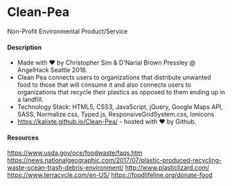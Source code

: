 # Clean-Pea
Non-Profit Environmental Product/Service

#### Description

* Made with ♥ by Christopher Sim & D'Narial Brown Pressley @ AngelHack Seattle 2018.
* Clean Pea connects users to organizations that distribute unwanted food to those that will consume it and also connects users to organizations that recycle their plastics as opposed to them ending up in a landfill.
* Technology Stack: HTML5, CSS3, JavaScript, jQuery, Google Maps API, SASS, Normalize.css, Typed.js, ResponsiveGridSystem.css, Ionicons
* https://kalixte.github.io/Clean-Pea/ - hosted with ♥ by Github.

#### Resources
https://www.usda.gov/oce/foodwaste/faqs.htm
https://news.nationalgeographic.com/2017/07/plastic-produced-recycling-waste-ocean-trash-debris-environment/
http://www.plasticlizard.com/
https://www.terracycle.com/en-US/
https://foodlifeline.org/donate-food
